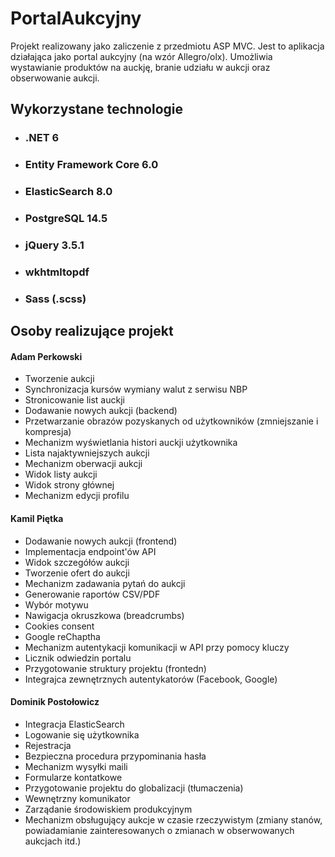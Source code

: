 # PortalAukcyjny

Projekt realizowany jako zaliczenie z przedmiotu ASP MVC. Jest to aplikacja działająca jako portal aukcyjny (na wzór Allegro/olx). Umożliwia wystawianie produktów na auckję, branie udziału w aukcji oraz obserwowanie aukcji.

## Wykorzystane technologie
 - ### .NET 6
 - ### Entity Framework Core 6.0
 - ### ElasticSearch 8.0 
 - ### PostgreSQL 14.5
 - ### jQuery 3.5.1
 - ### wkhtmltopdf 
 - ### Sass (.scss)

## Osoby realizujące projekt
#### Adam Perkowski
 - Tworzenie aukcji
 - Synchronizacja kursów wymiany walut z serwisu NBP
 - Stronicowanie list auckji
 - Dodawanie nowych aukcji (backend)
 - Przetwarzanie obrazów pozyskanych od użytkowników (zmniejszanie i kompresja)
 - Mechanizm wyświetlania histori auckji użytkownika
 - Lista najaktywniejszych aukcji
 - Mechanizm oberwacji aukcji
 - Widok listy aukcji
 - Widok strony głównej 
 - Mechanizm edycji profilu 

#### Kamil Piętka
 - Dodawanie nowych aukcji (frontend)
 - Implementacja endpoint'ów API
 - Widok szczegółów aukcji
 - Tworzenie ofert do aukcji
 - Mechanizm zadawania pytań do aukcji
 - Generowanie raportów CSV/PDF
 - Wybór motywu
 - Nawigacja okruszkowa (breadcrumbs)
 - Cookies consent 
 - Google reChaptha
 - Mechanizm autentykacji komunikacji w API przy pomocy kluczy
 - Licznik odwiedzin portalu 
 - Przygotowanie struktury projektu (frontedn)
 - Integrajca zewnętrznych autentykatorów (Facebook, Google)
 
#### Dominik Postołowicz
 - Integracja ElasticSearch
 - Logowanie się użytkownika
 - Rejestracja 
 - Bezpieczna procedura przypominania hasła
 - Mechanizm wysyłki maili
 - Formularze kontatkowe
 - Przygotowanie projektu do globalizacji (tłumaczenia)
 - Wewnętrzny komunikator
 - Zarządanie środowiskiem produkcyjnym
 - Mechanizm obsługujący aukcje w czasie rzeczywistym (zmiany stanów, powiadamianie zainteresowanych o zmianach w obserwowanych aukcjach itd.)
